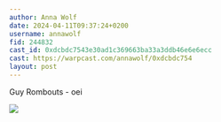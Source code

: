 ```yaml
---
author: Anna Wolf
date: 2024-04-11T09:37:24+0200
username: annawolf
fid: 244832
cast_id: 0xdcbdc7543e30ad1c369663ba33a3ddb46e6e6ecc
cast: https://warpcast.com/annawolf/0xdcbdc754
layout: post
---
```

Guy Rombouts - oei  

![](https://imagedelivery.net/BXluQx4ige9GuW0Ia56BHw/b6827b2c-e2a2-47f3-924b-5c81a85d3e00/original)